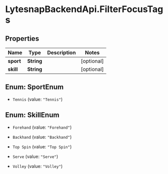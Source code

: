 # LytesnapBackendApi.FilterFocusTags

## Properties

Name | Type | Description | Notes
------------ | ------------- | ------------- | -------------
**sport** | **String** |  | [optional] 
**skill** | **String** |  | [optional] 



## Enum: SportEnum


* `Tennis` (value: `"Tennis"`)





## Enum: SkillEnum


* `Forehand` (value: `"Forehand"`)

* `Backhand` (value: `"Backhand"`)

* `Top Spin` (value: `"Top Spin"`)

* `Serve` (value: `"Serve"`)

* `Volley` (value: `"Volley"`)




